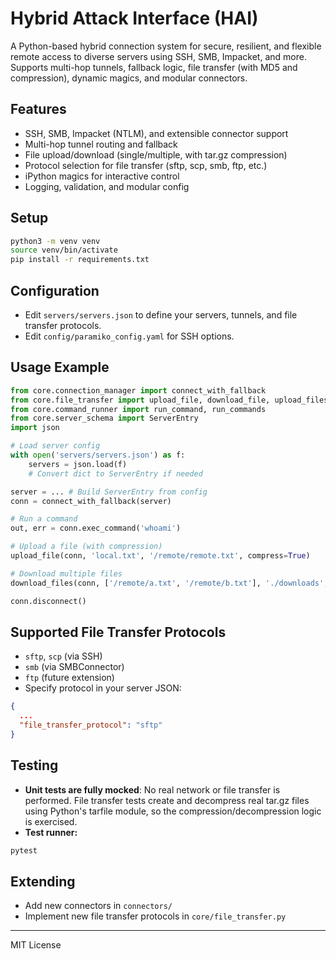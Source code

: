 # Hybrid Attack Interface (HAI)

A Python-based hybrid connection system for secure, resilient, and flexible remote access to diverse servers using SSH, SMB, Impacket, and more. Supports multi-hop tunnels, fallback logic, file transfer (with MD5 and compression), dynamic magics, and modular connectors.

## Features
- SSH, SMB, Impacket (NTLM), and extensible connector support
- Multi-hop tunnel routing and fallback
- File upload/download (single/multiple, with tar.gz compression)
- Protocol selection for file transfer (sftp, scp, smb, ftp, etc.)
- iPython magics for interactive control
- Logging, validation, and modular config

## Setup
```sh
python3 -m venv venv
source venv/bin/activate
pip install -r requirements.txt
```

## Configuration
- Edit `servers/servers.json` to define your servers, tunnels, and file transfer protocols.
- Edit `config/paramiko_config.yaml` for SSH options.

## Usage Example
```python
from core.connection_manager import connect_with_fallback
from core.file_transfer import upload_file, download_file, upload_files, download_files
from core.command_runner import run_command, run_commands
from core.server_schema import ServerEntry
import json

# Load server config
with open('servers/servers.json') as f:
    servers = json.load(f)
    # Convert dict to ServerEntry if needed

server = ... # Build ServerEntry from config
conn = connect_with_fallback(server)

# Run a command
out, err = conn.exec_command('whoami')

# Upload a file (with compression)
upload_file(conn, 'local.txt', '/remote/remote.txt', compress=True)

# Download multiple files
download_files(conn, ['/remote/a.txt', '/remote/b.txt'], './downloads', compress=True)

conn.disconnect()
```

## Supported File Transfer Protocols
- `sftp`, `scp` (via SSH)
- `smb` (via SMBConnector)
- `ftp` (future extension)
- Specify protocol in your server JSON:
```json
{
  ...
  "file_transfer_protocol": "sftp"
}
```

## Testing
- **Unit tests are fully mocked**: No real network or file transfer is performed. File transfer tests create and decompress real tar.gz files using Python's tarfile module, so the compression/decompression logic is exercised.
- **Test runner:**
```sh
pytest
```

## Extending
- Add new connectors in `connectors/`
- Implement new file transfer protocols in `core/file_transfer.py`

---
MIT License 